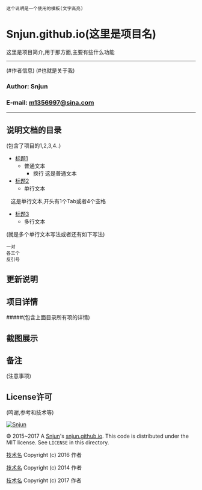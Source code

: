 `这个说明是一个使用的模板(文字高亮)`

Snjun.github.io(这里是项目名)
=========
这里是项目简介,用于那方面,主要有些什么功能

*******
(#作者信息)
(#也就是关于我)
### Author: Snjun
### E-mail: m1356997@sina.com
*******

## 说明文档的目录
(包含了项目的1,2,3,4..)
* [标题1](#更新说明)
    * 普通文本
        *  换行
这是普通文本
* [标题2](#项目详情)
    * 单行文本

    这是单行文本,开头有1个Tab或者4个空格
* [标题3](#截图展示)
    * 多行文本

(就是多个单行文本写法或者还有如下写法)
```
一对
各三个
反引号
```

## 更新说明

## 项目详情
#####(包含上面目录所有项的详情)

## 截图展示

## 备注
(注意事项)

## License许可
(鸣谢,参考和技术等)

[![Snjun](https://img.shields.io/travis/rust-lang/rust.svg)](http://snjun.me/)

© 2015~2017 A [Snjun](http://snjun.me/)'s [snjun.github.io](https://github.com/snjun/snjun.github.io/).  This code is distributed under the MIT license. See `LICENSE` in this directory.

[技术名](https://github.com/) Copyright (c) 2016 作者

[技术名](https://github.com/) Copyright (c) 2014 作者

[技术名](https://github.com/) Copyright (c) 2017 作者
